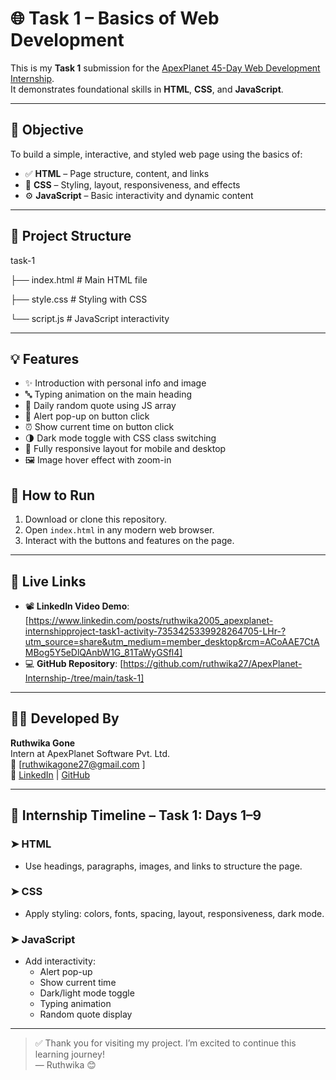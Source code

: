 
# 🌐 Task 1 – Basics of Web Development

This is my **Task 1** submission for the [ApexPlanet 45-Day Web Development Internship](https://www.apexplanet.in/internship/).  
It demonstrates foundational skills in **HTML**, **CSS**, and **JavaScript**.

---

## 🎯 Objective

To build a simple, interactive, and styled web page using the basics of:

- ✅ **HTML** – Page structure, content, and links
- 🎨 **CSS** – Styling, layout, responsiveness, and effects
- ⚙️ **JavaScript** – Basic interactivity and dynamic content

---

## 📁 Project Structure
task-1

├── index.html # Main HTML file

├── style.css # Styling with CSS

└── script.js # JavaScript interactivity

---

## 💡 Features

- ✨ Introduction with personal info and image
- 🔤 Typing animation on the main heading
- 💬 Daily random quote using JS array
- 👋 Alert pop-up on button click
- ⏰ Show current time on button click
- 🌗 Dark mode toggle with CSS class switching
- 📱 Fully responsive layout for mobile and desktop
- 🖼️ Image hover effect with zoom-in

## 📌 How to Run
1. Download or clone this repository.
2. Open `index.html` in any modern web browser.
3. Interact with the buttons and features on the page.

---

## 🔗 Live Links

- 📽️ **LinkedIn Video Demo**: [https://www.linkedin.com/posts/ruthwika2005_apexplanet-internshipproject-task1-activity-7353425339928264705-LHr-?utm_source=share&utm_medium=member_desktop&rcm=ACoAAE7CtAMBog5Y5eDlQAnbW1G_81TaWyGSfl4]  
- 💻 **GitHub Repository**: [https://github.com/ruthwika27/ApexPlanet-Internship-/tree/main/task-1]

---

## 👩‍💻 Developed By

**Ruthwika Gone**  
Intern at ApexPlanet Software Pvt. Ltd.  
📧 [ruthwikagone27@gmail.com ]  
🔗 [LinkedIn](https://www.linkedin.com/in/ruthwika2005) | [GitHub](https://github.com/ruthwika27)

---

## 📅 Internship Timeline – Task 1: Days 1–9

### ➤ HTML
- Use headings, paragraphs, images, and links to structure the page.

### ➤ CSS
- Apply styling: colors, fonts, spacing, layout, responsiveness, dark mode.

### ➤ JavaScript
- Add interactivity:
  - Alert pop-up
  - Show current time
  - Dark/light mode toggle
  - Typing animation
  - Random quote display

---

> ✅ Thank you for visiting my project. I’m excited to continue this learning journey!  
> — Ruthwika 😊


